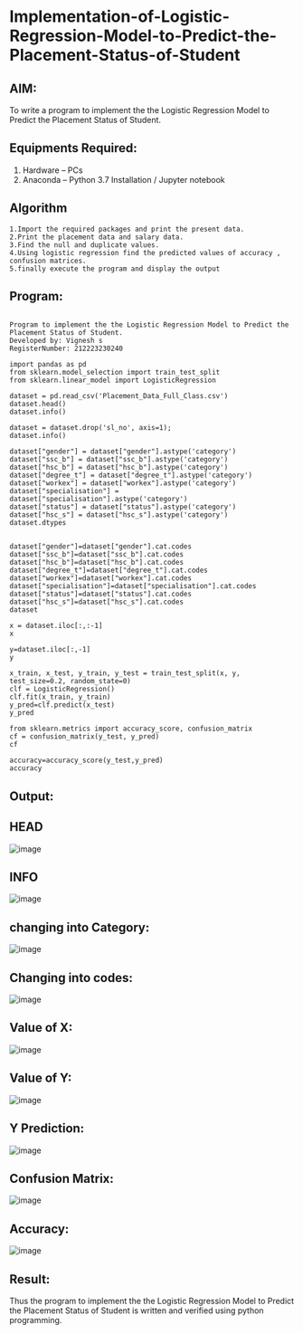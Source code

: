 # Implementation-of-Logistic-Regression-Model-to-Predict-the-Placement-Status-of-Student

## AIM:
To write a program to implement the the Logistic Regression Model to Predict the Placement Status of Student.

## Equipments Required:
1. Hardware – PCs
2. Anaconda – Python 3.7 Installation / Jupyter notebook

## Algorithm
~~~
1.Import the required packages and print the present data.
2.Print the placement data and salary data.
3.Find the null and duplicate values.
4.Using logistic regression find the predicted values of accuracy , confusion matrices.
5.finally execute the program and display the output 

~~~
## Program:
```

Program to implement the the Logistic Regression Model to Predict the Placement Status of Student.
Developed by: Vignesh s
RegisterNumber: 212223230240

import pandas as pd
from sklearn.model_selection import train_test_split
from sklearn.linear_model import LogisticRegression

dataset = pd.read_csv('Placement_Data_Full_Class.csv')
dataset.head()
dataset.info()

dataset = dataset.drop('sl_no', axis=1);
dataset.info()

dataset["gender"] = dataset["gender"].astype('category')
dataset["ssc_b"] = dataset["ssc_b"].astype('category')
dataset["hsc_b"] = dataset["hsc_b"].astype('category')
dataset["degree_t"] = dataset["degree_t"].astype('category')
dataset["workex"] = dataset["workex"].astype('category')
dataset["specialisation"] = dataset["specialisation"].astype('category')
dataset["status"] = dataset["status"].astype('category')
dataset["hsc_s"] = dataset["hsc_s"].astype('category')
dataset.dtypes


dataset["gender"]=dataset["gender"].cat.codes
dataset["ssc_b"]=dataset["ssc_b"].cat.codes
dataset["hsc_b"]=dataset["hsc_b"].cat.codes
dataset["degree_t"]=dataset["degree_t"].cat.codes
dataset["workex"]=dataset["workex"].cat.codes
dataset["specialisation"]=dataset["specialisation"].cat.codes
dataset["status"]=dataset["status"].cat.codes
dataset["hsc_s"]=dataset["hsc_s"].cat.codes
dataset

x = dataset.iloc[:,:-1]
x

y=dataset.iloc[:,-1]
y

x_train, x_test, y_train, y_test = train_test_split(x, y, test_size=0.2, random_state=0)
clf = LogisticRegression()
clf.fit(x_train, y_train)
y_pred=clf.predict(x_test)
y_pred

from sklearn.metrics import accuracy_score, confusion_matrix
cf = confusion_matrix(y_test, y_pred)
cf

accuracy=accuracy_score(y_test,y_pred)
accuracy

```

## Output:
## HEAD 
![image](https://github.com/user-attachments/assets/c5918b2c-53e0-4aee-a2cb-98b0fdb997c0)

## INFO 
![image](https://github.com/user-attachments/assets/ba978d8a-4ac9-474d-9165-7a3e802f92c1)

## changing into Category:

![image](https://github.com/user-attachments/assets/694b43fa-f0e7-40cb-9d44-4446536e6024)

## Changing into codes:
![image](https://github.com/user-attachments/assets/1944f757-59a8-4b72-8ce4-b13db0802bbc)

## Value of X:
![image](https://github.com/user-attachments/assets/bf0d7e95-0f46-4876-87d6-63c9d7d04742)
## Value of Y:
![image](https://github.com/user-attachments/assets/82fd491e-9912-40cf-8fa0-4a59f64adbf8)
## Y Prediction:
![image](https://github.com/user-attachments/assets/1cd3632b-b111-4959-b98d-c8315bf42a7e)

## Confusion Matrix:
![image](https://github.com/user-attachments/assets/7eb8fbe8-cba1-4803-92a2-78437867e98f)
## Accuracy:
![image](https://github.com/user-attachments/assets/acf3c404-2a0f-4ca9-ad60-1dba756f1840)

## Result:
Thus the program to implement the the Logistic Regression Model to Predict the Placement Status of Student is written and verified using python programming.
